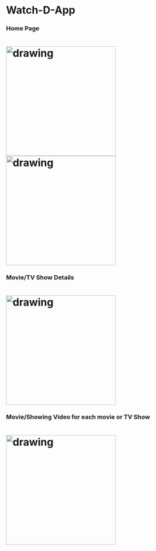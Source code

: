 # Watch-D-App
<h3>Home Page<!h3>
  
 <h1><!h1>
   
<img src="https://user-images.githubusercontent.com/89228710/205462718-c1c8e9d4-95f0-463e-9c57-5a94f7ef7f2c.jpg" alt="drawing" width="300"/>
   
<img src="https://user-images.githubusercontent.com/89228710/205462596-86f831ee-bb60-455b-99a4-7697f14dafd5.jpg" alt="drawing" width="300"/>

<h3>Movie/TV Show Details<!h3>
  
 <h1><!h1>

<img src="https://user-images.githubusercontent.com/89228710/205462929-e8f4dd7d-bb04-43bd-9dc1-13d0236c4ba2.jpg" alt="drawing" width="300"/>
   
   
<h3>Movie/Showing Video for each movie or TV Show <!h3>
  
 <h1><!h1>
   
<img src="https://user-images.githubusercontent.com/89228710/205463060-ae2f99ad-09aa-4308-b1fa-16a0111abcc1.jpg" alt="drawing" width="300"/>
  
 

